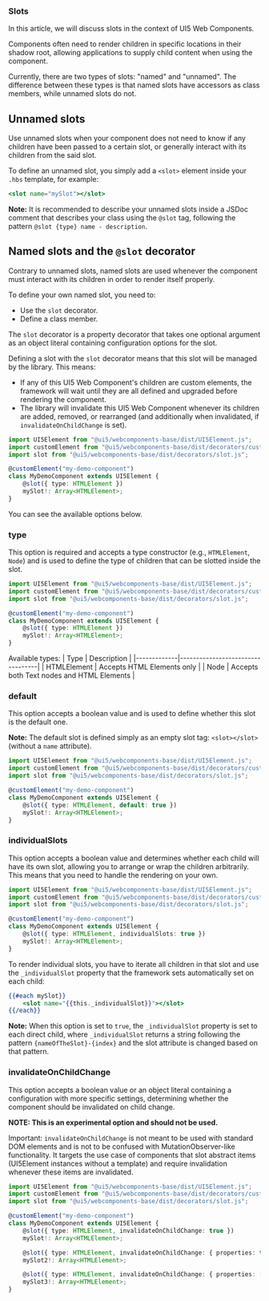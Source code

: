 ### Slots

In this article, we will discuss slots in the context of UI5 Web Components.

Components often need to render children in specific locations in their shadow root, allowing applications to supply child content when using the component.

Currently, there are two types of slots: "named" and "unnamed". The difference between these types is that named slots have accessors as class members, while unnamed slots do not.

## Unnamed slots

Use unnamed slots when your component does not need to know if any children have been passed to a certain slot, or generally interact with its children from the said slot.

To define an unnamed slot, you simply add a `<slot>` element inside your `.hbs` template, for example:

```hbs
<slot name="mySlot"></slot>
```

**Note:** It is recommended to describe your unnamed slots inside a JSDoc comment that describes your class using the `@slot` tag, following the pattern `@slot {type} name - description`.

## Named slots and the `@slot` decorator

Contrary to unnamed slots, named slots are used whenever the component must interact with its children in order to render itself properly.

To define your own named slot, you need to:
- Use the `slot` decorator.
- Define a class member.

The `slot` decorator is a property decorator that takes one optional argument as an object literal containing configuration options for the slot.

Defining a slot with the `slot` decorator means that this slot will be managed by the library. This means:
- If any of this UI5 Web Component's children are custom elements, the framework will wait until they are all defined and upgraded before rendering the component.
- The library will invalidate this UI5 Web Component whenever its children are added, removed, or rearranged (and additionally when invalidated, if `invalidateOnChildChange` is set).

```ts
import UI5Element from "@ui5/webcomponents-base/dist/UI5Element.js";
import customElement from "@ui5/webcomponents-base/dist/decorators/customElement.js";
import slot from "@ui5/webcomponents-base/dist/decorators/slot.js";

@customElement("my-demo-component")
class MyDemoComponent extends UI5Element {
    @slot({ type: HTMLElement })
    mySlot!: Array<HTMLElement>;
}
```

You can see the available options below.

### type
This option is required and accepts a type constructor (e.g., `HTMLElement`, `Node`) and is used to define the type of children that can be slotted inside the slot.

```ts
import UI5Element from "@ui5/webcomponents-base/dist/UI5Element.js";
import customElement from "@ui5/webcomponents-base/dist/decorators/customElement.js";
import slot from "@ui5/webcomponents-base/dist/decorators/slot.js";

@customElement("my-demo-component")
class MyDemoComponent extends UI5Element {
    @slot({ type: HTMLElement })
    mySlot!: Array<HTMLElement>;
}
```

Available types:
| Type        | Description                      |
|-------------|----------------------------------|
| HTMLElement | Accepts HTML Elements only       |
| Node        | Accepts both Text nodes and HTML Elements |

### default
This option accepts a boolean value and is used to define whether this slot is the default one.

**Note:** The default slot is defined simply as an empty slot tag: `<slot></slot>` (without a `name` attribute).

```ts
import UI5Element from "@ui5/webcomponents-base/dist/UI5Element.js";
import customElement from "@ui5/webcomponents-base/dist/decorators/customElement.js";
import slot from "@ui5/webcomponents-base/dist/decorators/slot.js";

@customElement("my-demo-component")
class MyDemoComponent extends UI5Element {
    @slot({ type: HTMLElement, default: true })
    mySlot!: Array<HTMLElement>;
}
```

### individualSlots
This option accepts a boolean value and determines whether each child will have its own slot, allowing you to arrange or wrap the children arbitrarily. This means that you need to handle the rendering on your own.

```ts
import UI5Element from "@ui5/webcomponents-base/dist/UI5Element.js";
import customElement from "@ui5/webcomponents-base/dist/decorators/customElement.js";
import slot from "@ui5/webcomponents-base/dist/decorators/slot.js";

@customElement("my-demo-component")
class MyDemoComponent extends UI5Element {
    @slot({ type: HTMLElement, individualSlots: true })
    mySlot!: Array<HTMLElement>;
}
```

To render individual slots, you have to iterate all children in that slot and use the `_individualSlot` property that the framework sets automatically set on each child:

```hbs
{{#each mySlot}}
    <slot name="{{this._individualSlot}}"></slot>
{{/each}}
```

**Note:** When this option is set to `true`, the `_individualSlot` property is set to each direct child, where `_individualSlot` returns a string following the pattern `{nameOfTheSlot}-{index}` and the slot attribute is changed based on that pattern.

### invalidateOnChildChange
This option accepts a boolean value or an object literal containing a configuration with more specific settings, determining whether the component should be invalidated on child change.

**NOTE: This is an experimental option and should not be used.**

Important: `invalidateOnChildChange` is not meant to be used with standard DOM elements and is not to be confused with MutationObserver-like functionality. It targets the use case of components that slot abstract items (UI5Element instances without a template) and require invalidation whenever these items are invalidated.

```ts
import UI5Element from "@ui5/webcomponents-base/dist/UI5Element.js";
import customElement from "@ui5/webcomponents-base/dist/decorators/customElement.js";
import slot from "@ui5/webcomponents-base/dist/decorators/slot.js";

@customElement("my-demo-component")
class MyDemoComponent extends UI5Element {
    @slot({ type: HTMLElement, invalidateOnChildChange: true })
    mySlot!: Array<HTMLElement>;

    @slot({ type: HTMLElement, invalidateOnChildChange: { properties: true, slots: false }})
    mySlot2!: Array<HTMLElement>;

    @slot({ type: HTMLElement, invalidateOnChildChange: { properties: ["myProp"], slots: ["anotherSlot"] }})
    mySlot3!: Array<HTMLElement>;
}
```